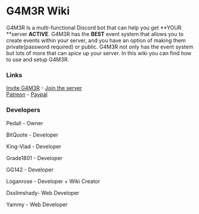 # G4M3R Wiki
<!-- notoc -->


G4M3R Is a multi-functional Discord bot that can help you get **YOUR **server **ACTIVE**. G4M3R has the **BEST** event system that allows you to create events within your server, and you have an option of making them private\(password required\) or public. G4M3R not only has the event system but lots of more that can _spice_ up your server. In this wiki you can find how to use and setup G4M3R.

### Links

[Invite G4M3R](https://discordapp.com/oauth2/authorize?&client_id=270010330782892032&scope=bot) - [Join the server](https://discord.gg/mtJyQjW)   
[Patreon](https://www.patreon.com/g4m3r "Donate to the G4M3R Patreon!") - [Paypal](https://www.paypal.me/pedall "Make a one time donation to Pedall!")

### Developers

Pedall - Owner

BitQuote - Developer

King-Vlad - Developer

Grade1801 - Developer

GG142 - Developer

Loganrose - Developer + Wiki Creator

Dsslimshady- Web Developer

Yammy - Web Developer

